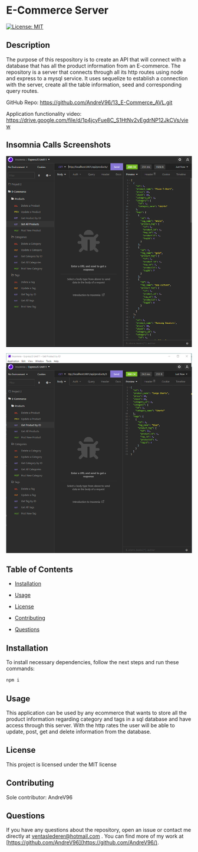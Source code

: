 # E-Commerce Server
[![License: MIT](https://img.shields.io/badge/License-MIT-yellow.svg)](https://opensource.org/licenses/MIT)

## Description

The purpose of this respository is to create an API that will connect with a database that has all the product information from an E-commerce. The repository is a server that connects through all its http routes using node and express to a mysql service. It uses sequelize to establish a connection with the server, create all the table information, seed and corresponding query routes.

GitHub Repo: https://github.com/AndreV96/13_E-Commerce_AVL.git

Application functionality video: https://drive.google.com/file/d/1p4jcyFue8C_S1HtNv2vEgdrNP12JkCVs/view

## Insomnia Calls Screenshots

![Deployed Webpage](img/Insomnia_Get_All_Products.png)

![Deployed Webpage](img/Insomnia_Get_One_Product.png)

## Table of Contents 

- [Installation](#installation)

- [Usage](#usage)

- [License](#license)

- [Contributing](#contributing)

- [Questions](#questions)

## Installation

To install necessary dependencies, follow the next steps and run these commands:

```bash
npm i
```

## Usage

This application can be used by any ecommerce that wants to store all the product information regarding category and tags in a sql database and have access through this server. With the http rates the user will be able to update, post, get and delete information from the database.

## License

This project is licensed under the MIT license

## Contributing

Sole contributor: AndreV96

## Questions

If you have any questions about the repository, open an issue or contact me directly at ventaslederer@hotmail.com . You can find more of my work at [https://github.com/AndreV96](https://github.com/AndreV96/).

